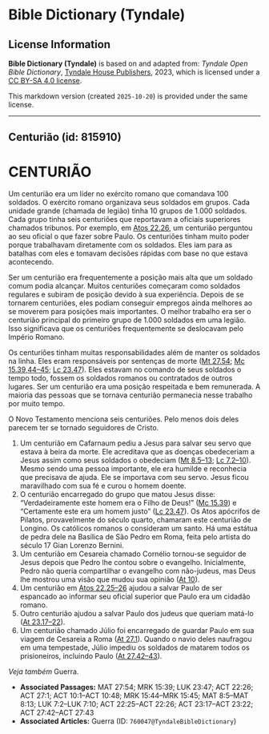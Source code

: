# Bible Dictionary (Tyndale)

## License Information

**Bible Dictionary (Tyndale)** is based on and adapted from: _Tyndale Open Bible Dictionary_, [Tyndale House Publishers](https://tyndaleopenresources.com/), 2023, which is licensed under a [CC BY-SA 4.0 license](https://creativecommons.org/licenses/by-sa/4.0/legalcode.en).

This markdown version (created `2025-10-20`) is provided under the same license.



--------------------------------

## Centurião (id: 815910)

CENTURIÃO
=========

Um centurião era um líder no exército romano que comandava 100 soldados. O exército romano organizava seus soldados em grupos. Cada unidade grande (chamada de legião) tinha 10 grupos de 1\.000 soldados. Cada grupo tinha seis centuriões que reportavam a oficiais superiores chamados tribunos. Por exemplo, em [Atos 22\.26](https://ref.ly/Acts22:26), um centurião perguntou ao seu oficial o que fazer sobre Paulo. Os centuriões tinham muito poder porque trabalhavam diretamente com os soldados. Eles iam para as batalhas com eles e tomavam decisões rápidas com base no que estava acontecendo.

Ser um centurião era frequentemente a posição mais alta que um soldado comum podia alcançar. Muitos centuriões começaram como soldados regulares e subiram de posição devido à sua experiência. Depois de se tornarem centuriões, eles podiam conseguir empregos ainda melhores ao se moverem para posições mais importantes. O melhor trabalho era ser o centurião principal do primeiro grupo de 1\.000 soldados em uma legião. Isso significava que os centuriões frequentemente se deslocavam pelo Império Romano.

Os centuriões tinham muitas responsabilidades além de manter os soldados na linha. Eles eram responsáveis por sentenças de morte ([Mt 27\.54](https://ref.ly/Matt27:54); [Mc 15\.39,44–45](https://ref.ly/Mark15:39,Mark15:44-Mark15:45); [Lc 23\.47](https://ref.ly/Luke23:47)). Eles estavam no comando de seus soldados o tempo todo, fossem os soldados romanos ou contratados de outros lugares. Ser um centurião era uma posição respeitada e bem remunerada. A maioria das pessoas que se tornava centurião permanecia nesse trabalho por muito tempo.

O Novo Testamento menciona seis centuriões. Pelo menos dois deles parecem ter se tornado seguidores de Cristo.

1. Um centurião em Cafarnaum pediu a Jesus para salvar seu servo que estava à beira da morte. Ele acreditava que as doenças obedeceriam a Jesus assim como seus soldados o obedeciam ([Mt 8\.5–13](https://ref.ly/Matt8:5-Matt8:13); [Lc 7\.2–10](https://ref.ly/Luke7:2-Luke7:10)). Mesmo sendo uma pessoa importante, ele era humilde e reconhecia que precisava de ajuda. Ele se importava com seu servo. Jesus ficou maravilhado com sua fé e curou o homem doente.
2. O centurião encarregado do grupo que matou Jesus disse: “Verdadeiramente este homem era o Filho de Deus!” ([Mc 15\.39](https://ref.ly/Mark15:39)) e “Certamente este era um homem justo” ([Lc 23\.47](https://ref.ly/Luke23:47)). Os Atos apócrifos de Pilatos, provavelmente do século quarto, chamaram este centurião de Longino. Os católicos romanos o consideram um santo. Há uma estátua de pedra dele na Basílica de São Pedro em Roma, feita pelo artista do século 17 Gian Lorenzo Bernini.
3. Um centurião em Cesareia chamado Cornélio tornou\-se seguidor de Jesus depois que Pedro lhe contou sobre o evangelho. Inicialmente, Pedro não queria compartilhar o evangelho com não\-judeus, mas Deus lhe mostrou uma visão que mudou sua opinião ([At 10](https://ref.ly/Acts10:1-Acts10:48)).
4. Um centurião em [Atos 22\.25–26](https://ref.ly/Acts22:25-Acts22:26) ajudou a salvar Paulo de ser espancado ao informar seu oficial superior que Paulo era um cidadão romano.
5. Outro centurião ajudou a salvar Paulo dos judeus que queriam matá\-lo ([At 23\.17–22](https://ref.ly/Acts23:17-Acts23:22)).
6. Um centurião chamado Júlio foi encarregado de guardar Paulo em sua viagem de Cesareia a Roma ([At 27\.1](https://ref.ly/Acts27:1)). Quando o navio deles naufragou em uma tempestade, Júlio impediu os soldados de matarem todos os prisioneiros, incluindo Paulo ([At 27\.42–43](https://ref.ly/Acts27:42-Acts27:43)).

*Veja também* Guerra.

* **Associated Passages:** MAT 27:54; MRK 15:39; LUK 23:47; ACT 22:26; ACT 27:1; ACT 10:1–ACT 10:48; MRK 15:44–MRK 15:45; MAT 8:5–MAT 8:13; LUK 7:2–LUK 7:10; ACT 22:25–ACT 22:26; ACT 23:17–ACT 23:22; ACT 27:42–ACT 27:43
* **Associated Articles:** Guerra (ID: `760047@TyndaleBibleDictionary`)

